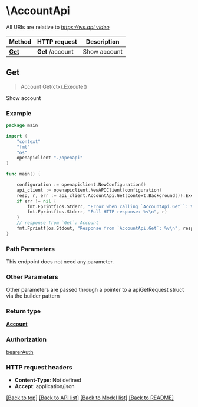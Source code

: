 # \AccountApi

All URIs are relative to *https://ws.api.video*

Method | HTTP request | Description
------------- | ------------- | -------------
[**Get**](AccountApi.md#Get) | **Get** /account | Show account



## Get

> Account Get(ctx).Execute()

Show account



### Example

```go
package main

import (
    "context"
    "fmt"
    "os"
    openapiclient "./openapi"
)

func main() {

    configuration := openapiclient.NewConfiguration()
    api_client := openapiclient.NewAPIClient(configuration)
    resp, r, err := api_client.AccountApi.Get(context.Background()).Execute()
    if err != nil {
        fmt.Fprintf(os.Stderr, "Error when calling `AccountApi.Get``: %v\n", err)
        fmt.Fprintf(os.Stderr, "Full HTTP response: %v\n", r)
    }
    // response from `Get`: Account
    fmt.Fprintf(os.Stdout, "Response from `AccountApi.Get`: %v\n", resp)
}
```

### Path Parameters

This endpoint does not need any parameter.

### Other Parameters

Other parameters are passed through a pointer to a apiGetRequest struct via the builder pattern


### Return type

[**Account**](account.md)

### Authorization

[bearerAuth](../README.md#bearerAuth)

### HTTP request headers

- **Content-Type**: Not defined
- **Accept**: application/json

[[Back to top]](#) [[Back to API list]](../README.md#documentation-for-api-endpoints)
[[Back to Model list]](../README.md#documentation-for-models)
[[Back to README]](../README.md)

